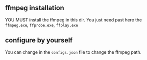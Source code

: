 ## ffmpeg installation

YOU MUST install the ffmpeg in this dir.
You just need past here the `ffmpeg.exe`, `ffprobe.exe`, `ffplay.exe`

## configure by yourself

You can change in the `configs.json` file to change the ffmpeg path.
